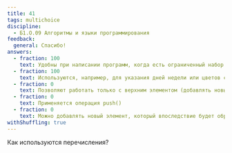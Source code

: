 ```yaml
---
title: 41
tags: multichoice
discipline:
  - Б1.О.09 Алгоритмы и языки программирования
feedback:
  general: Спасибо!
answers:
  - fraction: 100
    text: Удобны при написании программ, когда есть ограниченный набор заранее известных значений
  - fraction: 100
    text: Используются, например, для указания дней недели или цветов светофора
  - fraction: 0
    text: Позволяют работать только с верхним элементом (добавлять новый или удалять самых верхний)
  - fraction: 0
    text: Применяется операция push()
  - fraction: 0
    text: Можно добавлять новый элемент, который впоследствие будет обработан
withShuffling: true
---
```


Как используются перечисления?